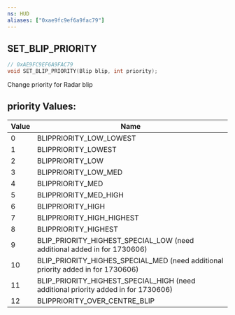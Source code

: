 ```yaml
---
ns: HUD
aliases: ["0xae9fc9ef6a9fac79"]
---
```

## SET_BLIP_PRIORITY

```c
// 0xAE9FC9EF6A9FAC79
void SET_BLIP_PRIORITY(Blip blip, int priority);
```

Change priority for Radar blip

## priority Values:
| Value | Name |
| --- | --- |
| 0 | BLIPPRIORITY_LOW_LOWEST |
| 1 | BLIPPRIORITY_LOWEST |
| 2 | BLIPPRIORITY_LOW |
| 3 | BLIPPRIORITY_LOW_MED |
| 4 | BLIPPRIORITY_MED |
| 5 | BLIPPRIORITY_MED_HIGH |
| 6 | BLIPPRIORITY_HIGH |
| 7 | BLIPPRIORITY_HIGH_HIGHEST |
| 8 | BLIPPRIORITY_HIGHEST |
| 9 | BLIP_PRIORITY_HIGHEST_SPECIAL_LOW (need additional added in for 1730606) |
| 10 | BLIP_PRIORITY_HIGHES_SPECIAL_MED (need additional priority added in for 1730606) |
| 11 | BLIP_PRIORITY_HIGHEST_SPECIAL_HIGH (need additional priority added in for 1730606) |
| 12 | BLIPPRIORITY_OVER_CENTRE_BLIP |

